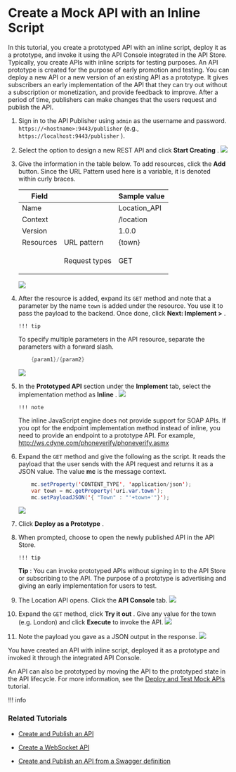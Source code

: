 # Create a Mock API with an Inline Script

In this tutorial, you create a prototyped API with an inline script, deploy it as a prototype, and invoke it using the API Console integrated in the API Store. Typically, you create APIs with inline scripts for testing purposes. An API prototype is created for the purpose of early promotion and testing. You can deploy a new API or a new version of an existing API as a prototype. It gives subscribers an early implementation of the API that they can try out without a subscription or monetization, and provide feedback to improve. After a period of time, publishers can make changes that the users request and publish the API.

1.  Sign in to the API Publisher using `admin` as the username and password.
`https://<hostname>:9443/publisher` (e.g., `https://localhost:9443/publisher` ).
2.  Select the option to design a new REST API and click **Start Creating** .
    ![](/assets/attachments/103328761/103328756.png)
3.  Give the information in the table below. To add resources, click the **Add** button. Since the URL Pattern used here is a variable, it is denoted within curly braces.

    <table>
    <thead>
    <tr class="header">
    <th>Field</th>
    <th><br />
    </th>
    <th>Sample value</th>
    </tr>
    </thead>
    <tbody>
    <tr class="odd">
    <td>Name</td>
    <td><br />
    </td>
    <td>Location_API</td>
    </tr>
    <tr class="even">
    <td>Context</td>
    <td><br />
    </td>
    <td>/location</td>
    </tr>
    <tr class="odd">
    <td>Version</td>
    <td><br />
    </td>
    <td>1.0.0</td>
    </tr>
    <tr class="even">
    <td>Resources</td>
    <td>URL pattern</td>
    <td>{town}</td>
    </tr>
    <tr class="odd">
    <td><br />
    </td>
    <td>Request types</td>
    <td><p>GET</p></td>
    </tr>
    </tbody>
    </table>

    ![](/assets/attachments/103328761/103328755.png)

4.  After the resource is added, expand its `GET` method and note that a parameter by the name `town` is added under the resource. You use it to pass the payload to the backend. Once done, click **Next: Implement &gt;** .

        !!! tip
    To specify multiple parameters in the API resource, separate the parameters with a forward slash.

    ``` java
        {param1}/{param2}
    ```


    ![](/assets/attachments/103328761/103328754.png)

5.  In the **Prototyped API** section under the **Implement** tab, select the implementation method as **Inline** .
    ![](/assets/attachments/103328761/103328753.png)

        !!! note
    The inline JavaScript engine does not provide support for SOAP APIs. If you opt for the endpoint implementation method instead of inline, you need to provide an endpoint to a prototype API. For example, <http://ws.cdyne.com/phoneverify/phoneverify.asmx>


6.  Expand the `GET` method and give the following as the script. It reads the payload that the user sends with the API request and returns it as a JSON value. The value **mc** is the message context.

    ``` java
        mc.setProperty('CONTENT_TYPE', 'application/json');
        var town = mc.getProperty('uri.var.town');
        mc.setPayloadJSON('{ "Town" : "'+town+'"}');
    ```

    ![](/assets/attachments/103328761/103328752.png)

7.  Click **Deploy as a Prototype** .

8.  When prompted, choose to open the newly published API in the API Store.

        !!! tip
    **Tip** : You can invoke prototyped APIs without signing in to the API Store or subscribing to the API. The purpose of a prototype is advertising and giving an early implementation for users to test.


9.  The Location API opens. Click the **API Console** tab.
    ![](/assets/attachments/103328761/103328750.png)

10. Expand the `GET` method, click **Try it out** . Give any value for the town (e.g. London) and click **Execute** to invoke the API.
    ![](/assets/attachments/103328761/103328749.png)
11. Note the payload you gave as a JSON output in the response.
    ![](/assets/attachments/103328761/103328748.png)

You have created an API with inline script, deployed it as a prototype and invoked it through the integrated API Console.

An API can also be prototyped by moving the API to the prototyped state in the API lifecycle. For more information, see the [Deploy and Test Mock APIs](_Deploy_and_Test_Mock_APIs_) tutorial.

!!! info
### Related Tutorials

-   [Create and Publish an API](_Create_and_Publish_an_API_)

-   [Create a WebSocket API](_Create_a_WebSocket_API_)

-   [Create and Publish an API from a Swagger definition](_Create_and_Publish_an_API_from_a_Swagger_Definition_)


